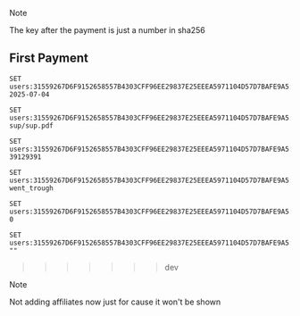 
> [!NOTE]
> The key after the payment is just a number in sha256

## First Payment

```redis
SET users:31559267D6F9152658557B4303CFF96EE29837E25EEEA5971104D57D7BAFE9A5:payments:5FECEB66FFC86F38D952786C6D696C79C2DBC239DD4E91B46729D73A27FB57E9:date_created 2025-07-04
```

```redis
SET users:31559267D6F9152658557B4303CFF96EE29837E25EEEA5971104D57D7BAFE9A5:payments:5FECEB66FFC86F38D952786C6D696C79C2DBC239DD4E91B46729D73A27FB57E9:comprobante_bucket sup/sup.pdf
```

```redis
SET users:31559267D6F9152658557B4303CFF96EE29837E25EEEA5971104D57D7BAFE9A5:payments:5FECEB66FFC86F38D952786C6D696C79C2DBC239DD4E91B46729D73A27FB57E9:ticket_number 39129391
```

```redis
SET users:31559267D6F9152658557B4303CFF96EE29837E25EEEA5971104D57D7BAFE9A5:payments:5FECEB66FFC86F38D952786C6D696C79C2DBC239DD4E91B46729D73A27FB57E9:status went_trough
```

```redis
SET users:31559267D6F9152658557B4303CFF96EE29837E25EEEA5971104D57D7BAFE9A5:payments:5FECEB66FFC86F38D952786C6D696C79C2DBC239DD4E91B46729D73A27FB57E9:quantity 0
```

```redis
SET users:31559267D6F9152658557B4303CFF96EE29837E25EEEA5971104D57D7BAFE9A5:payments:5FECEB66FFC86F38D952786C6D696C79C2DBC239DD4E91B46729D73A27FB57E9:comments ""
```

>>>>>>> dev

> [!NOTE]
> Not adding affiliates now just for cause it won't be shown
